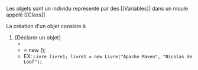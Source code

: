 Les objets sont un individu représenté par des [[Variables]] dans un moule appelé [[Class]]

La création d'un objet consiste à
1.  [Déclarer un objet]
	- <NomDeLaClasse> <nomDeLObjet>
	- <nomDeLObjet> = new <nomDeLaClasse>(<variables>);
	- EX: `Livre livre1; livre1 = new Livre("Apache Maven", "Nicolas de Loof");`

